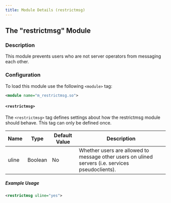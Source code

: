 ```yaml
---
title: Module Details (restrictmsg)
---
```


## The "restrictmsg" Module

### Description

This module prevents users who are not server operators from messaging each other.

### Configuration

To load this module use the following `<module>` tag:

```xml
<module name="m_restrictmsg.so">
```

#### `<restrictmsg>`

The `<restrictmsg>` tag defines settings about how the restrictmsg module should behave. This tag can only be defined once.

Name  | Type    | Default Value | Description
----- | ------- | ------------- | -----------
uline | Boolean | No            | Whether users are allowed to message other users on ulined servers (i.e. services pseudoclients).

##### Example Usage

```xml
<restrictmsg uline="yes">
```
